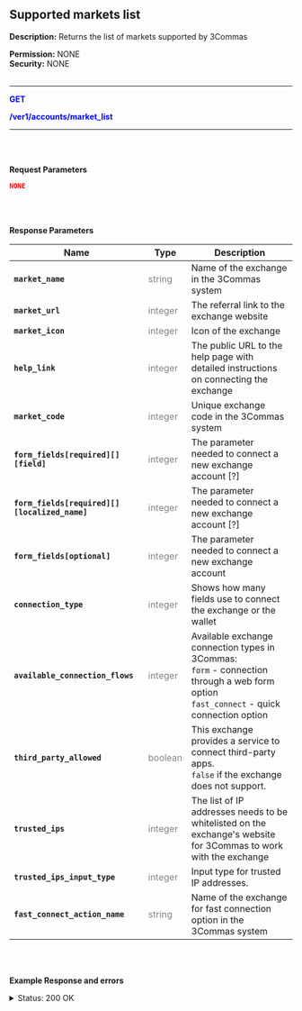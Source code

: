 ## Supported markets list<br>

**Description:** Returns the list of markets supported by 3Commas<br>

**Permission:** NONE<br>
**Security:** NONE<br>
<br>

------

<mark style="color:blue;background-color:white"> **GET**

<mark style="color:blue;background-color:white">**/ver1/accounts/market_list**

------
<br>
<br>

**Request Parameters**<br>

```json
NONE
````
<br>
<br>

**Response Parameters**<br> 

| Name | Type |	 Description|
|------|------|------------|
|**`market_name`**  | <mark style="color:grey;background-color:white"> string| Name of the exchange in the 3Commas system |
|**`market_url`**  | <mark style="color:grey;background-color:white">integer	| The referral link to the exchange website |
|**`market_icon`**  | <mark style="color:grey;background-color:white">integer	| Icon of the exchange|
|**`help_link`** | <mark style="color:grey;background-color:white">integer	| The public URL to the help page with detailed instructions on connecting the exchange |
|**`market_code`**  | <mark style="color:grey;background-color:white">integer	| Unique exchange code in the 3Commas system|
|**`form_fields[required][][field]`**  | <mark style="color:grey;background-color:white">integer	| The parameter needed to connect a new exchange account [?] |
|**`form_fields[required][][localized_name]`**  | <mark style="color:grey;background-color:white">integer	| The parameter needed to connect a new exchange account [?] |
|**`form_fields[optional]`** | <mark style="color:grey;background-color:white">integer	| The parameter needed to connect a new exchange account |
|**`connection_type`** | <mark style="color:grey;background-color:white">integer	| Shows how many fields use to connect the exchange or the wallet |
|**`available_connection_flows`** | <mark style="color:grey;background-color:white">integer	| Available exchange connection types in 3Commas: <br>`form` - connection through a web form option <br>`fast_connect` - quick connection option |
|**`third_party_allowed`** | <mark style="color:grey;background-color:white">boolean	| This exchange provides a service to connect third-party apps.<br>`false` if the exchange does not support. |
|**`trusted_ips`** | <mark style="color:grey;background-color:white">integer	| The list of IP addresses needs to be whitelisted on the exchange's website for 3Commas to work with the exchange  |
|**`trusted_ips_input_type`** | <mark style="color:grey;background-color:white">integer	| Input type for trusted IP addresses. |
|**`fast_connect_action_name`** | <mark style="color:grey;background-color:white">string | Name of the exchange for fast connection option in the 3Commas system |

<br>
<br>


**Example Response and errors**<br> 

<details>
<summary>Status: 200 OK</summary><br>
<br>

```json
[
   {
      "market_name": "Coinbase Advanced",
      "market_url": "http://coinbase-consumer.sjv.io/eKE3GD",
      "market_icon": "https://3commas.io/img/exchanges/gdax.png",
      "market_trust_message": "3Commas will not have access to transfer or withdraw your assets. Each exchange connects with encrypted API keys",
      "default_trust_message": "3Commas will not have access to transfer or withdraw your assets. Each exchange connects with encrypted API keys",
      "help_link": "https://help.3commas.io/en/articles/3822851",
      "market_code": "coinbase_advanced",
      "form_fields": {
         "required": [
            {
               "field": "secret",
               "localized_name": "API Secret:"
            },
            {
               "field": "api_key",
               "localized_name": "API Key:"
            }
         ],
         "optional": []
      },
      "connection_type": "fields",
      "available_connection_flows": [
         "form"
      ],
      "optional": [
        
      ]
    },
    "connection_type": "fields",
    "available_connection_flows": [
      "fast_connect",
      "form"
    ],
    "third_party_allowed": false,
    "trusted_ips": [
      "193.31.111.100",
      "193.31.111.158",
      "193.31.111.43",
      "193.31.111.6"
    ],
    "trusted_ips_input_type": "inline",
    "fast_connect_action_name": "binance"
  },
  {
    "market_name": "OKX",
    "market_url": "https://app.3commas.io/users/auth/okx_auth_reg?redirect_to=https%3A%2F%2Fapp.3commas.io%2Faccounts",
    "market_icon": "https://3commas.io/img/exchanges/okex.png",
    "market_trust_message": "1. Log in to your exchange account and go to API Settings \n2. Select third-party apps and choose 3Commas \n3. Paste generated data in inputs below.",
    "default_trust_message": "3Commas will not have access to transfer or withdraw your assets. Each exchange connects with encrypted API keys",
    "help_link": "https://help.3commas.io/en/articles/3109057",
    "market_code": "okex",
    "form_fields": {
      "required": [
        {
          "field": "secret",
          "localized_name": "API Secret:"
        },
        {
          "field": "api_key",
          "localized_name": "API Key:"
        },
        {
          "field": "passphrase",
          "localized_name": "Passphrase:"
        }
      ],
      "trusted_ips_input_type": "inline",
      "fast_connect_action_name": "coinbase_advanced"
   },
   { ... 
   },
]
```
<details>